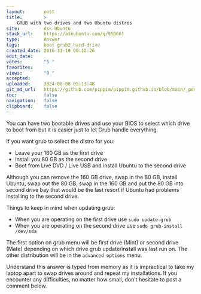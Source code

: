 ```yaml
---
layout:       post
title:        >
    GRUB with two drives and two Ubuntu distros
site:         Ask Ubuntu
stack_url:    https://askubuntu.com/q/850661
type:         Answer
tags:         boot grub2 hard-drive
created_date: 2016-11-18 00:12:26
edit_date:    
votes:        "5 "
favorites:    
views:        "0 "
accepted:     
uploaded:     2024-08-08 05:13:48
git_md_url:   https://github.com/pippim/pippim.github.io/blob/main/_posts/2016/2016-11-18-GRUB-with-two-drives-and-two-Ubuntu-distros.md
toc:          false
navigation:   false
clipboard:    false
---
```


You can have two bootable drives and use your BIOS to select which drive to boot from but it is easier just to let Grub handle everything.

If you want grub to select the distro for you:

 - Leave your 160 GB as the first drive
 - Install you 80 GB as the second drive
 - Boot from Live DVD / Live USB and install Ubuntu to the second drive

Although you can remove the 160 GB drive, swap in the 80 GB, install Ubuntu, swap out the 80 GB, swap in the 160 GB and put the 80 GB into second drive bay that would be the last resort if Ubuntu had problems installing to the second drive.

Things to keep in mind when updating grub:

 - When you are operating on the first drive use `sudo update-grub`
 - When you are operating on the second drive use `sudo grub-install
   /dev/sda`

The first option on grub menu will be first drive (Mint) or second drive (Mate) depending on which drive grub update/install was last run on. The other distribution will be in the `advanced options` menu.

Understand this answer is typed from memory as it is impractical to take my laptop apart to swap drives around and repeat my installations. If you encounter any difficulties, no matter how small, don't hesitate to post a comment below.
